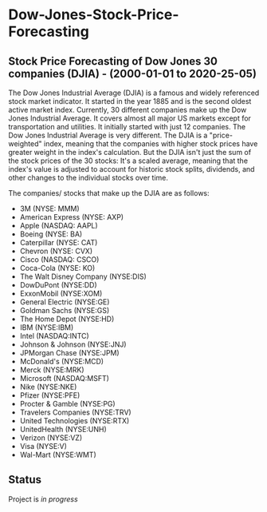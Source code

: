# Dow-Jones-Stock-Price-Forecasting
## Stock Price Forecasting of Dow Jones 30 companies (DJIA) - (2000-01-01 to 2020-25-05)

The Dow Jones Industrial Average (DJIA) is a famous and widely referenced stock market indicator. It started in the year 1885 and is the second oldest active market index.
Currently, 30 different companies make up the Dow Jones Industrial Average. It covers almost all major US markets except for transportation and utilities. It initially started with just 12 companies.
The Dow Jones Industrial Average is very different. The DJIA is a "price-weighted" index, meaning that the companies with higher stock prices have greater weight in the index's calculation. But the DJIA isn't just the sum of the stock prices of the 30 stocks: It's a scaled average, meaning that the index's value is adjusted to account for historic stock splits, dividends, and other changes to the individual stocks over time.

The companies/ stocks that make up the DJIA are as follows:

 - 3M (NYSE: MMM)
 - American Express (NYSE: AXP)
 - Apple (NASDAQ: AAPL)
 - Boeing (NYSE: BA)
 - Caterpillar (NYSE: CAT)
 - Chevron (NYSE: CVX)         
 - Cisco (NASDAQ: CSCO)
 - Coca-Cola (NYSE: KO)
 - The Walt Disney Company (NYSE:DIS)           
 - DowDuPont (NYSE:DD)
 - ExxonMobil (NYSE:XOM)
 - General Electric (NYSE:GE)           
 - Goldman Sachs (NYSE:GS)
 - The Home Depot (NYSE:HD)
 - IBM (NYSE:IBM)             
 - Intel (NASDAQ:INTC)
 - Johnson & Johnson (NYSE:JNJ)
 - JPMorgan Chase (NYSE:JPM)            
 - McDonald's (NYSE:MCD)
 - Merck (NYSE:MRK)
 - Microsoft (NASDAQ:MSFT)               
 - Nike (NYSE:NKE)
 - Pfizer (NYSE:PFE)
 - Procter & Gamble (NYSE:PG)           
 - Travelers Companies (NYSE:TRV)
 - United Technologies (NYSE:RTX)
 - UnitedHealth (NYSE:UNH)  
 - Verizon (NYSE:VZ)
 - Visa (NYSE:V)
 - Wal-Mart (NYSE:WMT)
 
 ## Status 
 Project is *in progress*
